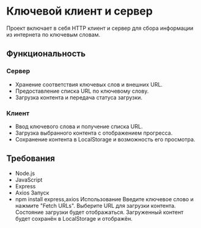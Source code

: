 # Ключевой клиент и сервер

Проект включает в себя HTTP клиент и сервер для сбора информации из интернета по ключевым словам.

## Функциональность

### Сервер
- Хранение соответствия ключевых слов и внешних URL.
- Предоставление списка URL по ключевому слову.
- Загрузка контента и передача статуса загрузки.

### Клиент
- Ввод ключевого слова и получение списка URL.
- Загрузка выбранного контента с отображением прогресса.
- Сохранение контента в LocalStorage и возможность его просмотра.

## Требования
- Node.js
- JavaScript
- Express
- Axios
Запуск
- npm install express,axios
Использование
Введите ключевое слово и нажмите "Fetch URLs".
Выберите URL для загрузки контента.
Состояние загрузки будет отображаться.
Загруженный контент будет сохранён в LocalStorage и отображён.


